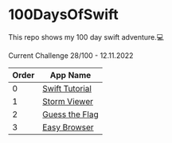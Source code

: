 # 100DaysOfSwift
This repo shows my 100 day swift adventure.💻

Current Challenge 28/100 - 12.11.2022

|Order|App Name  |
|--|--|
|0 |[Swift Tutorial](https://github.com/talhagg/100DaysOfSwift/tree/master/SwiftTutorial) |
|1 |[Storm Viewer](https://github.com/talhagg/100DaysOfSwift/tree/master/Storm%20Viewer/Project1) |
|2 |[Guess the Flag](https://github.com/talhagg/100DaysOfSwift/tree/master/Project2) |
|3 |[Easy Browser](https://github.com/talhagg/100DaysOfSwift/tree/master/Project4) |


